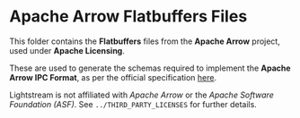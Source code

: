 # Apache Arrow Flatbuffers Files

This folder contains the **Flatbuffers** files from the **Apache Arrow** project, used under **Apache Licensing**.

These are used to generate the schemas required to implement the **Apache Arrow IPC Format**, as 
per the official specification [here](https://arrow.apache.org/docs/format/Columnar.html#serialization-and-interprocess-communication-ipc).

Lightstream is not affiliated with *Apache Arrow* or the *Apache Software Foundation (ASF)*.
See `../THIRD_PARTY_LICENSES` for further details.